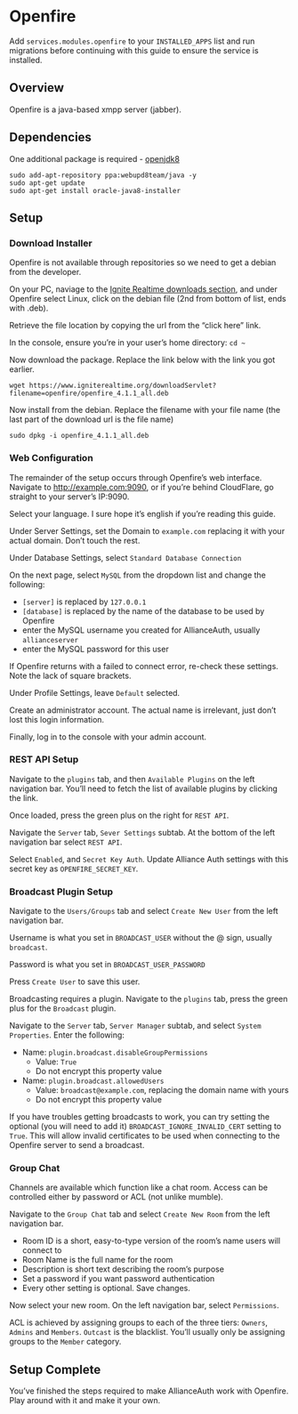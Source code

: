 # Openfire

Add `services.modules.openfire` to your `INSTALLED_APPS` list and run migrations before continuing with this guide to ensure the service is installed.

## Overview
Openfire is a java-based xmpp server (jabber).

## Dependencies
One additional package is required - [openjdk8](http://askubuntu.com/questions/464755/how-to-install-openjdk-8-on-14-04-lts)

    sudo add-apt-repository ppa:webupd8team/java -y
    sudo apt-get update
    sudo apt-get install oracle-java8-installer

## Setup
### Download Installer
Openfire is not available through repositories so we need to get a debian from the developer.

On your PC, naviage to the [Ignite Realtime downloads section](https://www.igniterealtime.org/downloads/index.jsp), and under Openfire select Linux, click on the debian file (2nd from bottom of list, ends with .deb).

Retrieve the file location by copying the url from the “click here” link.

In the console, ensure you’re in your user’s home directory: `cd ~`

Now download the package. Replace the link below with the link you got earlier.

    wget https://www.igniterealtime.org/downloadServlet?filename=openfire/openfire_4.1.1_all.deb

Now install from the debian. Replace the filename with your file name (the last part of the download url is the file name)

    sudo dpkg -i openfire_4.1.1_all.deb

### Web Configuration
The remainder of the setup occurs through Openfire’s web interface. Navigate to http://example.com:9090, or if you’re behind CloudFlare, go straight to your server’s IP:9090.

Select your language. I sure hope it’s english if you’re reading this guide.

Under Server Settings, set the Domain to `example.com` replacing it with your actual domain. Don’t touch the rest.

Under Database Settings, select `Standard Database Connection`

On the next page, select `MySQL` from the dropdown list and change the following:
 - `[server]` is replaced by `127.0.0.1`
 - `[database]` is replaced by the name of the database to be used by Openfire
 - enter the MySQL username you created for AllianceAuth, usually `allianceserver`
 - enter the MySQL password for this user

If Openfire returns with a failed to connect error, re-check these settings. Note the lack of square brackets.

Under Profile Settings, leave `Default` selected.

Create an administrator account. The actual name is irrelevant, just don’t lost this login information.

Finally, log in to the console with your admin account.

### REST API Setup
Navigate to the `plugins` tab, and then `Available Plugins` on the left navigation bar. You’ll need to fetch the list of available plugins by clicking the link.

Once loaded, press the green plus on the right for `REST API`.

Navigate the `Server` tab, `Sever Settings` subtab. At the bottom of the left navigation bar select `REST API`.

Select `Enabled`, and `Secret Key Auth`. Update Alliance Auth settings with this secret key as `OPENFIRE_SECRET_KEY`.

### Broadcast Plugin Setup

Navigate to the `Users/Groups` tab and select `Create New User` from the left navigation bar.

Username is what you set in `BROADCAST_USER` without the @ sign, usually `broadcast`.

Password is what you set in `BROADCAST_USER_PASSWORD`

Press `Create User` to save this user.

Broadcasting requires a plugin. Navigate to the `plugins` tab, press the green plus for the `Broadcast` plugin.

Navigate to the `Server` tab, `Server Manager` subtab, and select `System Properties`. Enter the following:

 - Name: `plugin.broadcast.disableGroupPermissions`
   - Value: `True`
   - Do not encrypt this property value
 - Name: `plugin.broadcast.allowedUsers`
   - Value: `broadcast@example.com`, replacing the domain name with yours
   - Do not encrypt this property value
   
If you have troubles getting broadcasts to work, you can try setting the optional (you will need to add it) `BROADCAST_IGNORE_INVALID_CERT` setting to `True`. This will allow invalid certificates to be used when connecting to the Openfire server to send a broadcast.

### Group Chat
Channels are available which function like a chat room. Access can be controlled either by password or ACL (not unlike mumble).

Navigate to the `Group Chat` tab and select `Create New Room` from the left navigation bar.
 - Room ID is a short, easy-to-type version of the room’s name users will connect to
 - Room Name is the full name for the room
 - Description is short text describing the room’s purpose
 - Set a password if you want password authentication
 - Every other setting is optional. Save changes.

Now select your new room. On the left navigation bar, select `Permissions`.

ACL is achieved by assigning groups to each of the three tiers: `Owners`, `Admins` and `Members`. `Outcast` is the blacklist. You’ll usually only be assigning groups to the `Member` category.

## Setup Complete
You’ve finished the steps required to make AllianceAuth work with Openfire. Play around with it and make it your own.
